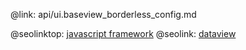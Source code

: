 @link: api/ui.baseview_borderless_config.md

@seolinktop: [javascript framework](https://webix.com)
@seolink: [dataview](https://webix.com/widget/dataview/)